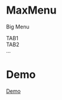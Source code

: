 # MaxMenu
Big Menu <br>
<Maxmenu><div slot="tab-1">TAB1</div><div slot="tab-2">TAB2</div>...</Maxmenu><br>
# Demo
<a href="https://yutpatech.github.io/MaxMenu/">Demo</a>
